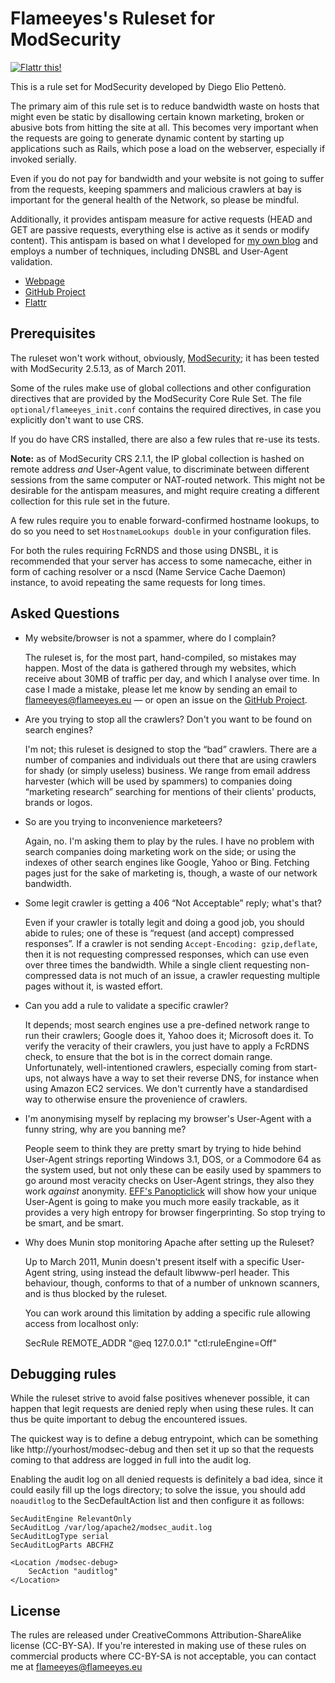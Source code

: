Flameeyes's Ruleset for ModSecurity
===================================

[![Flattr this!](http://api.flattr.com/button/flattr-badge-large.png)](http://flattr.com/thing/128608/Flameeyess-Ruleset-for-ModSecurity)

This is a rule set for ModSecurity developed by Diego Elio Pettenò.

The primary aim of this rule set is to reduce bandwidth waste on hosts
that might even be static by disallowing certain known marketing,
broken or abusive bots from hitting the site at all. This becomes very
important when the requests are going to generate dynamic content by
starting up applications such as Rails, which pose a load on the
webserver, especially if invoked serially.

Even if you do not pay for bandwidth and your website is not going to
suffer from the requests, keeping spammers and malicious crawlers at
bay is important for the general health of the Network, so please be
mindful.

Additionally, it provides antispam measure for active requests (HEAD
and GET are passive requests, everything else is active as it sends or
modify content). This antispam is based on what I developed for [my own
blog](http://blog.flameeyes.eu/) and employs a number of techniques,
including DNSBL and User-Agent validation.

 * [Webpage](http://www.flameeyes.eu/projects/modsec)
 * [GitHub Project](https://github.com/Flameeyes/modsec-flameeyes)
 * [Flattr](https://flattr.com/thing/128608/Flameeyess-Ruleset-for-ModSecurity)

Prerequisites
-------------

The ruleset won't work without, obviously,
[ModSecurity](https://www.modsecurity.org); it has been tested with
ModSecurity 2.5.13, as of March 2011.

Some of the rules make use of global collections and other
configuration directives that are provided by the ModSecurity Core
Rule Set. The file `optional/flameeyes_init.conf` contains the
required directives, in case you explicitly don't want to use CRS.

If you do have CRS installed, there are also a few rules that re-use
its tests.

**Note:** as of ModSecurity CRS 2.1.1, the IP global collection is
hashed on remote address _and_ User-Agent value, to discriminate
between different sessions from the same computer or NAT-routed
network. This might not be desirable for the antispam measures, and
might require creating a different collection for this rule set in the
future.

A few rules require you to enable forward-confirmed hostname
lookups, to do so you need to set `HostnameLookups double` in your
configuration files.

For both the rules requiring FcRNDS and those using DNSBL, it is
recommended that your server has access to some namecache, either in
form of caching resolver or a nscd (Name Service Cache Daemon)
instance, to avoid repeating the same requests for long times.

Asked Questions
---------------
 * My website/browser is not a spammer, where do I complain?

   The ruleset is, for the most part, hand-compiled, so mistakes may
   happen. Most of the data is gathered through my websites, which
   receive about 30MB of traffic per day, and which I analyse over
   time. In case I made a mistake, please let me know by sending an
   email to flameeyes@flameeyes.eu — or open an issue on the [GitHub
   Project](https://github.com/Flameeyes/modsec-flameeyes).

 * Are you trying to stop all the crawlers? Don't you want to be found
   on search engines?

   I'm not; this ruleset is designed to stop the “bad” crawlers. There
   are a number of companies and individuals out there that are using
   crawlers for shady (or simply useless) business. We range from
   email address harvester (which will be used by spammers) to
   companies doing “marketing research” searching for mentions of
   their clients' products, brands or logos.

 * So are you trying to inconvenience marketeers?

   Again, no. I'm asking them to play by the rules. I have no problem
   with search companies doing marketing work on the side; or using
   the indexes of other search engines like Google, Yahoo or
   Bing. Fetching pages just for the sake of marketing is, though, a
   waste of our network bandwidth.

 * Some legit crawler is getting a 406 “Not Acceptable” reply; what's that?

   Even if your crawler is totally legit and doing a good job, you
   should abide to rules; one of these is “request (and accept)
   compressed responses”. If a crawler is not sending
   `Accept-Encoding: gzip,deflate`, then it is not requesting
   compressed responses, which can use even over three times the
   bandwidth. While a single client requesting non-compressed data is
   not much of an issue, a crawler requesting multiple pages without
   it, is wasted effort.

 * Can you add a rule to validate a specific crawler?

   It depends; most search engines use a pre-defined network range to
   run their crawlers; Google does it, Yahoo does it; Microsoft does
   it. To verify the veracity of their crawlers, you just have to
   apply a FcRDNS check, to ensure that the bot is in the correct
   domain range. Unfortunately, well-intentioned crawlers, especially
   coming from start-ups, not always have a way to set their reverse
   DNS, for instance when using Amazon EC2 services. We don't
   currently have a standardised way to otherwise ensure the
   provenience of crawlers.

 * I'm anonymising myself by replacing my browser's User-Agent with a
   funny string, why are you banning me?

   People seem to think they are pretty smart by trying to hide behind
   User-Agent strings reporting Windows 3.1, DOS, or a Commodore 64 as
   the system used, but not only these can be easily used by spammers
   to go around most veracity checks on User-Agent strings, they also
   they work _against_ anonymity. [EFF's
   Panopticlick](https://panopticlick.eff.org/) will show how your
   unique User-Agent is going to make you much more easily trackable,
   as it provides a very high entropy for browser fingerprinting. So
   stop trying to be smart, and be smart.

 * Why does Munin stop monitoring Apache after setting up the Ruleset?

   Up to March 2011, Munin doesn't present itself with a specific
   User-Agent string, using instead the default libwww-perl
   header. This behaviour, though, conforms to that of a number of
   unknown scanners, and is thus blocked by the ruleset.

   You can work around this limitation by adding a specific rule
   allowing access from localhost only:

    SecRule REMOTE_ADDR "@eq 127.0.0.1" "ctl:ruleEngine=Off"


Debugging rules
---------------

While the ruleset strive to avoid false positives whenever possible,
it can happen that legit requests are denied reply when using these
rules. It can thus be quite important to debug the encountered issues.

The quickest way is to define a debug entrypoint, which can be
something like http://yourhost/modsec-debug and then set it up so that
the requests coming to that address are logged in full into the audit
log.

Enabling the audit log on all denied requests is definitely a bad
idea, since it could easily fill up the logs directory; to solve the
issue, you should add `noauditlog` to the SecDefaultAction list and
then configure it as follows:

    SecAuditEngine RelevantOnly
    SecAuditLog /var/log/apache2/modsec_audit.log
    SecAuditLogType serial
    SecAuditLogParts ABCFHZ

    <Location /modsec-debug>
        SecAction "auditlog"
    </Location>

License
-------

The rules are released under CreativeCommons Attribution-ShareAlike
license (CC-BY-SA). If you're interested in making use of these rules
on commercial products where CC-BY-SA is not acceptable, you can
contact me at flameeyes@flameeyes.eu
